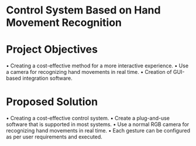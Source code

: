 # Control System Based on Hand Movement Recognition

# Project Objectives
• Creating a cost-effective method for a more interactive experience.
• Use a camera for recognizing hand movements in real time.
• Creation of GUI-based integration software.

# Proposed Solution
• Creating a cost-effective control system.
• Create a plug-and-use software that is supported in most systems.
• Use a normal RGB camera for recognizing hand movements in real time.
• Each gesture can be configured as per user requirements and executed.

